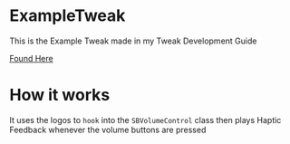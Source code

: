 # ExampleTweak
This is the Example Tweak made in my Tweak Development Guide

[Found Here](https://kodeycodesstuff.tech/guide)

# How it works

It uses the logos to `hook` into the `SBVolumeControl` class 
then plays Haptic Feedback whenever the volume buttons are pressed
